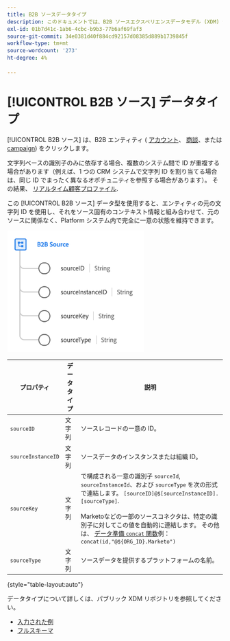```yaml
---
title: B2B ソースデータタイプ
description: このドキュメントでは、B2B ソースエクスペリエンスデータモデル (XDM) データタイプの概要を説明します。
exl-id: 01b7d41c-1ab6-4cbc-b9b3-77b6af69faf3
source-git-commit: 34e0381d40f884cd92157d08385d889b1739845f
workflow-type: tm+mt
source-wordcount: '273'
ht-degree: 4%

---
```


# [!UICONTROL B2B ソース] データタイプ

[!UICONTROL B2B ソース] は、B2B エンティティ ( [アカウント](../classes/b2b/business-account.md)、 [商談](../classes/b2b/business-opportunity.md)、または [campaign](../classes/b2b/business-campaign.md)) をクリックします。

文字列ベースの識別子のみに依存する場合、複数のシステム間で ID が重複する場合があります（例えば、1 つの CRM システムで文字列 ID を割り当てる場合は、同じ ID でまったく異なるオポチュニティを参照する場合があります）。 その結果、 [リアルタイム顧客プロファイル](../../profile/home.md).

この [!UICONTROL B2B ソース] データ型を使用すると、エンティティの元の文字列 ID を使用し、それをソース固有のコンテキスト情報と組み合わせて、元のソースに関係なく、Platform システム内で完全に一意の状態を維持できます。

![B2B ソース構造](../images/data-types/b2b-source.png)

| プロパティ | データタイプ | 説明 |
| --- | --- | --- |
| `sourceID` | 文字列 | ソースレコードの一意の ID。 |
| `sourceInstanceID` | 文字列 | ソースデータのインスタンスまたは組織 ID。 |
| `sourceKey` | 文字列 | で構成される一意の識別子 `sourceId`, `sourceInstanceId`、および `sourceType` を次の形式で連結します。 `[sourceID]@$[sourceInstanceID].[sourceType]`.<br><br>Marketoなどの一部のソースコネクタは、特定の識別子に対してこの値を自動的に連結します。 その他は、 [データ準備 `concat` 関数](../../data-prep/functions.md#string)例： `concat(id,"@${ORG_ID}.Marketo")` |
| `sourceType` | 文字列 | ソースデータを提供するプラットフォームの名前。 |

{style=&quot;table-layout:auto&quot;}

データタイプについて詳しくは、パブリック XDM リポジトリを参照してください。

* [入力された例](https://github.com/adobe/xdm/blob/master/components/datatypes/b2b/b2b-source.example.1.json)
* [フルスキーマ](https://github.com/adobe/xdm/blob/master/components/datatypes/b2b/b2b-source.schema.json)
